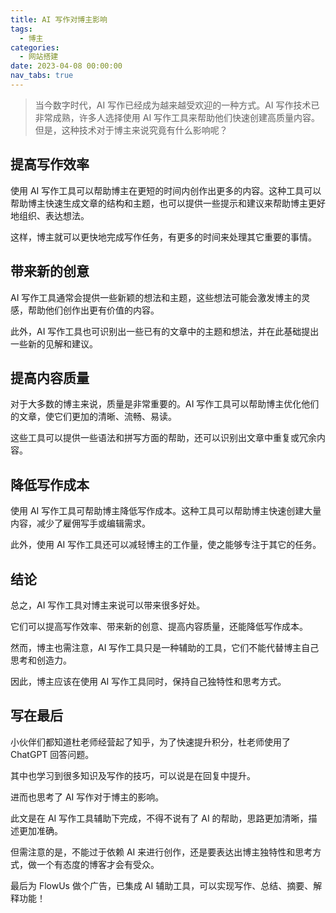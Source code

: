 ```yaml
---
title: AI 写作对博主影响
tags:
  - 博主
categories:
  - 网站搭建
date: 2023-04-08 00:00:00
nav_tabs: true
---
```


> 当今数字时代，AI 写作已经成为越来越受欢迎的一种方式。AI 写作技术已非常成熟，许多人选择使用 AI 写作工具来帮助他们快速创建高质量内容。但是，这种技术对于博主来说究竟有什么影响呢？

<!-- more -->

## 提高写作效率

使用 AI 写作工具可以帮助博主在更短的时间内创作出更多的内容。这种工具可以帮助博主快速生成文章的结构和主题，也可以提供一些提示和建议来帮助博主更好地组织、表达想法。

这样，博主就可以更快地完成写作任务，有更多的时间来处理其它重要的事情。

## 带来新的创意

AI 写作工具通常会提供一些新颖的想法和主题，这些想法可能会激发博主的灵感，帮助他们创作出更有价值的内容。

此外，AI 写作工具也可识别出一些已有的文章中的主题和想法，并在此基础提出一些新的见解和建议。

## 提高内容质量

对于大多数的博主来说，质量是非常重要的。AI 写作工具可以帮助博主优化他们的文章，使它们更加的清晰、流畅、易读。

这些工具可以提供一些语法和拼写方面的帮助，还可以识别出文章中重复或冗余内容。

## 降低写作成本

使用 AI 写作工具可帮助博主降低写作成本。这种工具可以帮助博主快速创建大量内容，减少了雇佣写手或编辑需求。

此外，使用 AI 写作工具还可以减轻博主的工作量，使之能够专注于其它的任务。

## 结论

总之，AI 写作工具对博主来说可以带来很多好处。

它们可以提高写作效率、带来新的创意、提高内容质量，还能降低写作成本。

然而，博主也需注意，AI 写作工具只是一种辅助的工具，它们不能代替博主自己思考和创造力。

因此，博主应该在使用 AI 写作工具同时，保持自己独特性和思考方式。

## 写在最后

小伙伴们都知道杜老师经营起了知乎，为了快速提升积分，杜老师使用了 ChatGPT 回答问题。

其中也学习到很多知识及写作的技巧，可以说是在回复中提升。

进而也思考了 AI 写作对于博主的影响。

此文是在 AI 写作工具辅助下完成，不得不说有了 AI 的帮助，思路更加清晰，描述更加准确。

但需注意的是，不能过于依赖 AI 来进行创作，还是要表达出博主独特性和思考方式，做一个有态度的博客才会有受众。

最后为 FlowUs 做个广告，已集成 AI 辅助工具，可以实现写作、总结、摘要、解释功能！